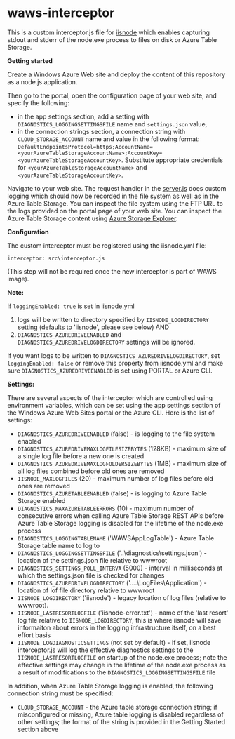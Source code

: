 waws-interceptor
====

This is a custom interceptor.js file for [iisnode](https://github.com/tjanczuk/iisnode) which enables capturing stdout and stderr of the node.exe process to files on disk or Azure Table Storage. 

**Getting started**

Create a Windows Azure Web site and deploy the content of this repository as a node.js application. 

Then go to the portal, open the configuration page of your web site, and specify the following:

- in the app settings section, add a setting with `DIAGNOSTICS_LOGGINGSETTINGSFILE` name and `settings.json` value,  
- in the connection strings section, a connection string with `CLOUD_STORAGE_ACCOUNT` name and value in the following format: `DefaultEndpointsProtocol=https;AccountName=<yourAzureTableStorageAccountName>;AccountKey=<yourAzureTableStorageAccountKey>`. Substitute appropriate credentials for `<yourAzureTableStorageAccountName>` and `<yourAzureTableStorageAccountKey>`. 

Navigate to your web site. The request handler in the [server.js](https://github.com/tjanczuk/waws-interceptor/blob/master/server.js) does custom logging which should now be recorded in the file system as well as in the Azure Table Storage. You can inspect the file system using the FTP URL to the logs provided on the portal page of your web site. You can inspect the Azure Table Storage content using [Azure Storage Explorer](http://azurestorageexplorer.codeplex.com/). 

**Configuration**

The custom interceptor must be registered using the iisnode.yml file:

```
interceptor: src\interceptor.js
```

(This step will not be required once the new interceptor is part of WAWS image).

**Note:**

If `loggingEnabled: true` is set in iisnode.yml

1. logs will be written to directory specified by `IISNODE_LOGDIRECTORY` setting (defaults to 'iisnode', please see below) AND
2. `DIAGNOSTICS_AZUREDRIVEENABLED` and `DIAGNOSTICS_AZUREDRIVELOGDIRECTORY` settings will be ignored.

If you want logs to be written to `DIAGNOSTICS_AZUREDRIVELOGDIRECTORY`, set `loggingEnabled: false` or remove this property from iisnode.yml and make sure `DIAGNOSTICS_AZUREDRIVEENABLED` is set using PORTAL or Azure CLI.

**Settings:**

There are several aspects of the interceptor which are controlled using environment variables, which can be set using the app settings section of the Windows Azure Web Sites portal or the Azure CLI. Here is the list of settings:

- `DIAGNOSTICS_AZUREDRIVEENABLED` (false) - is logging to the file system enabled  
- `DIAGNOSTICS_AZUREDRIVEMAXLOGFILESIZEBYTES` (128KB) - maximum size of a single log file before a new one is created
- `DIAGNOSTICS_AZUREDRIVEMAXLOGFOLDERSIZEBYTES` (1MB) - maximum size of all log files combined before old ones are removed
- `IISNODE_MAXLOGFILES` (20) - maximum number of log files before old ones are removed
- `DIAGNOSTICS_AZURETABLEENABLED` (false) - is logging to Azure Table Storage enabled
- `DIAGNOSTICS_MAXAZURETABLEERRORS` (10) - maximum number of consecutive errors when calling Azure Table Storage REST APIs before Azure Table Storage logging is disabled for the lifetime of the node.exe process
- `DIAGNOSTICS_LOGGINGTABLENAME` ('WAWSAppLogTable') - Azure Table Storage table name to log to
- `DIAGNOSTICS_LOGGINGSETTINGSFILE` ('..\diagnostics\settings.json') - location of the settings.json file relative to wwwroot
- `DIAGNOSTICS_SETTINGS_POLL_INTERVA` (5000) - interval in milliseconds at which the settings.json file is checked for changes
- `DIAGNOSTICS_AZUREDRIVELOGDIRECTORY` ('..\..\LogFiles\Application') - location of lof file directory relative to wwwroot
- `IISNODE_LOGDIRECTORY` ('iisnode') - legacy location of log files (relative to wwwroot).
- `IISNODE_LASTRESORTLOGFILE` ('iisnode-error.txt') - name of the 'last resort' log file relative to `IISNODE_LOGDIRECTORY`; this is where iisnode will save informaiton about errors in the logging infrastructure itself, on a best effort basis
- `IISNODE_LOGDIAGNOSTICSETTINGS` (not set by default) - if set, iisnode interceptor.js will log the effective diagnostics settings to the `IISNODE_LASTRESORTLOGFILE` on startup of the node.exe process; note the effective settings may change in the lifetime of the node.exe process as a result of modifications to the `DIAGNOSTICS_LOGGINGSETTINGSFILE` file

In addition, when Azure Table Storage logging is enabled, the following connection string must be specified:

- `CLOUD_STORAGE_ACCOUNT`  - the Azure table storage connection string; if misconfigured or missing, Azure table logging is disabled regardless of other settings; the format of the string is provided in the Getting Started section above 
